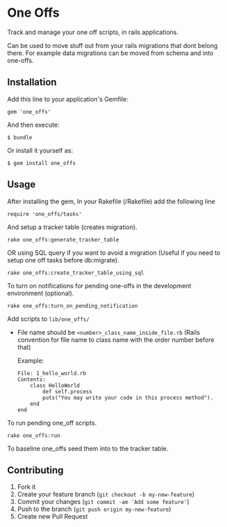 One Offs
========

Track and manage your one off scripts, in rails applications.

Can be used to move stuff out from your rails migrations that dont belong there. For example data migrations can be moved from schema and into one-offs.

## Installation

Add this line to your application's Gemfile:

    gem 'one_offs'

And then execute:

    $ bundle

Or install it yourself as:

    $ gem install one_offs

## Usage

After installing the gem, In your Rakefile (/Rakefile) add the following line

    require 'one_offs/tasks'


And setup a tracker table (creates migration).

    rake one_offs:generate_tracker_table

OR using SQL query if you want to avoid a migration (Useful if you need to setup one off tasks before db:migrate).

    rake one_offs:create_tracker_table_using_sql


To turn on notifications for pending one-offs in the development environment (optional).

    rake one_offs:turn_on_pending_notification

Add scripts to `lib/one_offs/`
  * File name should be <code>\<number\>_class_name_inside_file.rb</code> (Rails convention for file name to class name with the order number before that)

    Example:

        File: 1_hello_world.rb
        Contents:
            class HelloWorld
                def self.process
                puts("You may write your code in this process method").
            end
        end

To run pending one_off scripts.

    rake one_offs:run

To baseline one_offs seed them into to the tracker table.

## Contributing

1. Fork it
2. Create your feature branch (`git checkout -b my-new-feature`)
3. Commit your changes (`git commit -am 'Add some feature'`)
4. Push to the branch (`git push origin my-new-feature`)
5. Create new Pull Request

